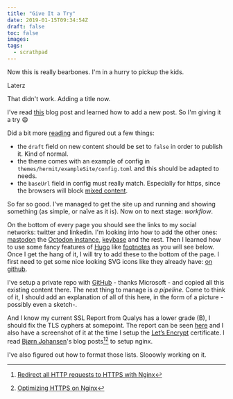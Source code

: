 ```yaml
---
title: "Give It a Try"
date: 2019-01-15T09:34:54Z
draft: false
toc: false
images:
tags: 
  - scrathpad
---
```


Now this is really bearbones.
I'm in a hurry to pickup the kids.


Laterz


That didn't work. Adding a title now.


I've read [this](https://nilsmagnus.github.io/post/hello-hugo/) blog post and learned how to add a new post. So I'm giving it a try :smile:


Did a bit more [reading](https://forestry.io/blog/up-and-running-with-hugo/) and figured out a few things:

 -   the ```draft``` field on new content should be set to ```false``` in order to publish it. Kind of normal.
 -   the theme comes with an example of config in ```themes/hermit/exampleSite/config.toml``` and this should be adapted to needs.
 -   the ```baseUrl``` field in config must really match. Especially for https, since the browsers will block [mixed content](https://developer.mozilla.org/en-US/docs/Web/Security/Mixed_content).


So far so good. I've managed to get the site up and running and showing something (as simple, or naïve as it is). Now on to next stage: *workflow*.


On the bottom of every page you should see the links to my social networks: twitter and linkedin. I'm looking into how to add the other ones: [mastodon](https://mastodon.social/) the [Octodon instance](https://octodon.social/@Emerix), [keybase](https://keybase.io/) and the rest. Then I learned how to use some fancy features of [Hugo](https://gohugo.io/) like [footnotes](https://gohugo.io/content-management/formats/#blackfriday-options) as you will see below. Once I get the hang of it, I will try to add these to the bottom of the page. I first need to get some nice looking SVG icons like they already have: [on github](https://github.com/Track3/hermit#social-icons).


I've setup a private repo with [GitHub](https://www.github.com) - thanks Microsoft - and copied all this existing content there. The next thing to manage is *a pipeline*. Come to think of it, I should add an explanation of all of this here, in the form of a picture -possibly even a sketch-.


And I know my current SSL Report from Qualys has a lower grade (B), I should fix the TLS cyphers at somepoint. The report can be seen [here](https://www.ssllabs.com/ssltest/analyze.html?d=emerix.ro) and I also have a screenshot of it at the time I setup the [Let’s Encrypt](https://letsencrypt.org/getting-started/) certificate. I read [Bjørn Johansen](https://bjornjohansen.no/)'s blog posts[^1][^2] to setup nginx.


I've also figured out how to format those lists. Slooowly working on it.

[^1]: [Redirect all HTTP requests to HTTPS with Nginx](https://bjornjohansen.no/redirect-to-https-with-nginx)
[^2]: [Optimizing HTTPS on Nginx](https://bjornjohansen.no/redirect-to-https-with-nginx)
